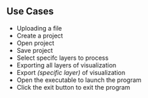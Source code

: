 ## Use Cases
- Uploading a file
- Create a project
- Open project
- Save project
- Select specifc layers to process
- Exporting all layers of visualization
- Export *(specific layer)* of visualization
- Open the executable to launch the program
- Click the exit button to exit the program 

